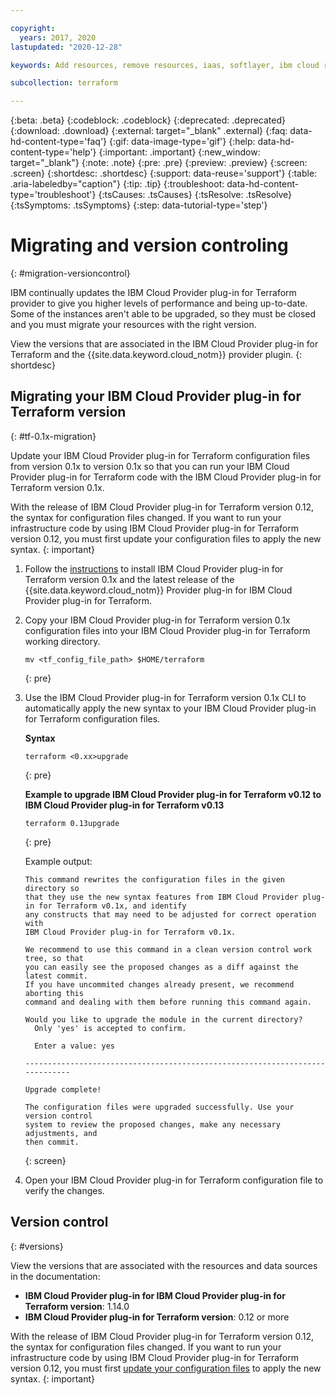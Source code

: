 ```yaml
---

copyright:
  years: 2017, 2020
lastupdated: "2020-12-28"

keywords: Add resources, remove resources, iaas, softlayer, ibm cloud resources, ibm cloud services, IBM Cloud Provider plug-in for Terraform, provision resources

subcollection: terraform

---
```


{:beta: .beta}
{:codeblock: .codeblock}
{:deprecated: .deprecated}
{:download: .download}
{:external: target="_blank" .external}
{:faq: data-hd-content-type='faq'}
{:gif: data-image-type='gif'}
{:help: data-hd-content-type='help'}
{:important: .important}
{:new_window: target="_blank"}
{:note: .note}
{:pre: .pre}
{:preview: .preview}
{:screen: .screen}
{:shortdesc: .shortdesc}
{:support: data-reuse='support'}
{:table: .aria-labeledby="caption"}
{:tip: .tip}
{:troubleshoot: data-hd-content-type='troubleshoot'}
{:tsCauses: .tsCauses}
{:tsResolve: .tsResolve}
{:tsSymptoms: .tsSymptoms}
{:step: data-tutorial-type='step'}


# Migrating and version controling
{: #migration-versioncontrol}

IBM continually updates the IBM Cloud Provider plug-in for Terraform provider to give you higher levels of performance and being up-to-date. Some of the instances aren't able to be upgraded, so they must be closed and you must migrate your resources with the right version.

View the versions that are associated in the IBM Cloud Provider plug-in for Terraform and the {{site.data.keyword.cloud_notm}} provider plugin.
{: shortdesc}

## Migrating your IBM Cloud Provider plug-in for Terraform version
{: #tf-0.1x-migration}
  
Update your IBM Cloud Provider plug-in for Terraform configuration files from version 0.1x to version 0.1x so that you can run your IBM Cloud Provider plug-in for Terraform code with the IBM Cloud Provider plug-in for Terraform version 0.1x. 

With the release of IBM Cloud Provider plug-in for Terraform version 0.12, the syntax for configuration files changed. If you want to run your infrastructure code by using IBM Cloud Provider plug-in for Terraform version 0.12, you must first update your configuration files to apply the new syntax. 
{: important}

1. Follow the [instructions](/docs/terraform?topic=terraform-setup_cli#install_cli) to install IBM Cloud Provider plug-in for Terraform version 0.1x and the latest release of the {{site.data.keyword.cloud_notm}} Provider plug-in for IBM Cloud Provider plug-in for Terraform. 
2. Copy your IBM Cloud Provider plug-in for Terraform version 0.1x configuration files into your IBM Cloud Provider plug-in for Terraform working directory. 
   ```
   mv <tf_config_file_path> $HOME/terraform
   ```
   {: pre}
   
3. Use the IBM Cloud Provider plug-in for Terraform version 0.1x CLI to automatically apply the new syntax to your IBM Cloud Provider plug-in for Terraform configuration files. 
  
   **Syntax**
   ```
   terraform <0.xx>upgrade
   ```
   {: pre}

   **Example to upgrade IBM Cloud Provider plug-in for Terraform v0.12 to IBM Cloud Provider plug-in for Terraform v0.13**
   ```
   terraform 0.13upgrade
   ```
   {: pre}
   
   Example output: 
   ```
   This command rewrites the configuration files in the given directory so
   that they use the new syntax features from IBM Cloud Provider plug-in for Terraform v0.1x, and identify
   any constructs that may need to be adjusted for correct operation with
   IBM Cloud Provider plug-in for Terraform v0.1x.

   We recommend to use this command in a clean version control work tree, so that
   you can easily see the proposed changes as a diff against the latest commit.
   If you have uncommited changes already present, we recommend aborting this
   command and dealing with them before running this command again.

   Would you like to upgrade the module in the current directory?
     Only 'yes' is accepted to confirm.

     Enter a value: yes

   -----------------------------------------------------------------------------

   Upgrade complete!

   The configuration files were upgraded successfully. Use your version control
   system to review the proposed changes, make any necessary adjustments, and
   then commit.
   ```
   {: screen}
   
4. Open your IBM Cloud Provider plug-in for Terraform configuration file to verify the changes. 

## Version control 
{: #versions}

View the versions that are associated with the resources and data sources in the documentation:

- **IBM Cloud Provider plug-in for IBM Cloud Provider plug-in for Terraform version**: 1.14.0
- **IBM Cloud Provider plug-in for Terraform version**: 0.12 or more

With the release of IBM Cloud Provider plug-in for Terraform version 0.12, the syntax for configuration files changed. If you want to run your infrastructure code by using IBM Cloud Provider plug-in for Terraform version 0.12, you must first [update your configuration files](#tf-0.1x-migration) to apply the new syntax. 
{: important}
